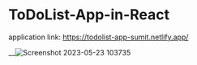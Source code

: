 # ToDoList-App-in-React
application link: https://todolist-app-sumit.netlify.app/

__![Screenshot 2023-05-23 103735](https://github.com/sumit260799/ToDoList-App-in-React/assets/94750004/6304a825-cb0b-432a-920f-a0b2ec3a0fe1)
